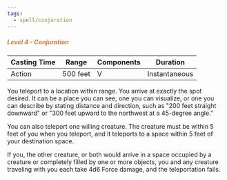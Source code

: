 ```yaml
---
tags:
  - spell/conjuration
---
```

##### *<span style="color:rgb(203, 123, 55)">Level 4 - Conjuration</span>*

|Casting Time|Range|Components|Duration|
|---|---|---|---|
|Action|500 feet|V|Instantaneous|

You teleport to a location within range. You arrive at exactly the spot desired. It can be a place you can see, one you can visualize, or one you can describe by stating distance and direction, such as "200 feet straight downward" or "300 feet upward to the northwest at a 45-degree angle." 

You can also teleport one willing creature. The creature must be within 5 feet of you when you teleport, and it teleports to a space within 5 feet of your destination space. 

If you, the other creature, or both would arrive in a space occupied by a creature or completely filled by one or more objects, you and any creature traveling with you each take 4d6 Force damage, and the teleportation fails. 